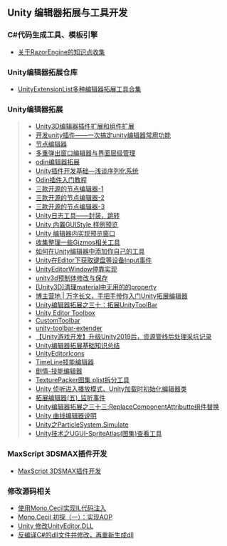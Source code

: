 ## Unity 编辑器拓展与工具开发   

### C#代码生成工具、模板引擎  
* [关于RazorEngine的知识点收集](./AboutRazorEngine)  
### Unity编辑器拓展仓库  
* [UnityExtensionList多种编辑器拓展工具合集](https://unitylist.com/browse?f=extensions)  

### Unity编辑器拓展  
>* [Unity3D编辑器插件扩展和组件扩展](http://www.cnblogs.com/rond/p/7652624.html)  
>* [开发unity插件——一次搞定unity编辑器常用功能](https://yq.aliyun.com/articles/69190)  
>* [节点编辑器](.//NodeEditor)  
>* [多重弹出窗口编辑器与界面层级管理](./MultiEditorWindow)  
>* [odin编辑器拓展](https://odininspector.com/tutorials/getting-started)  
>* [Unity插件开发基础—浅谈序列化系统](https://blog.uwa4d.com/archives/2025.html)  
>* [Odin插件入门教程](http://tonytang1990.github.io/2019/05/15/Odin%E6%8F%92%E4%BB%B6/)  
>* [三款开源的节点编辑器-1](https://github.com/Siccity/xNode)  
>* [三款开源的节点编辑器-2](https://github.com/alelievr/NodeGraphProcessor)  
>* [三款开源的节点编辑器-3](https://github.com/Seneral/Node_Editor_Framework)  
>* [Unity日志工具——封装，跳转](https://www.iteye.com/blog/dsqiu-2263664)  
>* [Unity 内置GUIStyle 样例预览](https://blog.csdn.net/l773575310/article/details/90033381)  
>* [Unity 编辑器内实现预览窗口](https://blog.csdn.net/akof1314/article/details/70941447)  
>* [收集整理一些Gizmos相关工具](./GizmoKitCollection.md)  
>* [如何在Unity编辑器中添加你自己的工具](https://www.cnblogs.com/ZhYQ-Note/articles/5846239.html)  
>* [Unity在Editor下获取键盘等设备Input事件](https://www.bobsong.net/945.html)  
>* [UnityEditorWindow停靠实现](https://github.com/liuxq/blog/issues/7)  
>* [unity3d预制体修改与保存](https://blog.csdn.net/yuewei19/article/details/74986029?depth_1-utm_source=distribute.pc_relevant.none-task&utm_source=distribute.pc_relevant.none-task) 
>* [[Unity3D]清理material中无用的的property](https://blog.csdn.net/ngrandmarch/article/details/46828365)  
>* [博主营地 | 万字长文，手把手带你入门Unity拓展编辑器](https://mp.weixin.qq.com/s/96N9NkQPFhgNBeEbV_S5wg)  
>* [Unity编辑器拓展之三十：拓展UnityToolBar](https://www.jingfengji.tech/2020/04/05/unity-bian-ji-qi-tuo-zhan-zhi-san-shi-tuo-zhan-unitytoolbar/)  
>* [Unity Editor Toolbox](https://www.jingfengji.tech/2020/04/05/unity-bian-ji-qi-tuo-zhan-zhi-san-shi-tuo-zhan-unitytoolbar/)  
>* [CustomToolbar](https://github.com/smkplus/CustomToolbar)  
>* [unity-toolbar-extender](https://github.com/marijnz/unity-toolbar-extender)  
>* [【Unity游戏开发】升级Unity2019后，资源管线后处理采坑记录](https://www.cnblogs.com/msxh/p/13805008.html)  
>* [Unity编辑器拓展基础知识总结](https://zhuanlan.zhihu.com/p/259283786)  
>* [UnityEditorIcons](https://github.com/nukadelic/UnityEditorIcons)  
>* [TimeLine技能编辑器](https://github.com/jewer3330/plato)  
>* [剧情-技能编辑器](https://github.com/huailiang/seqence)  
>* [TexturePacker图集 plist拆分工具](.//UnityEditorExtension/Python/unpack_plist.py.py)  
>* [Unity 侦听进入播放模式、Unity加载时初始化编辑器类](https://www.cnblogs.com/kingBook/p/12160804.html)  
>* [拓展编辑器(五)_监听事件](https://www.cnblogs.com/llllllvty/p/9857758.html)  
>* [Unity编辑器拓展之三十三:ReplaceComponentAttributte组件替换](https://www.jingfengji.tech/2020/08/22/unity-bian-ji-qi-tuo-zhan-zhi-san-shi-san-replacecomponentattributte-zu-jian-ti-huan/)  
>* [Unity 曲线编辑器说明](https://blog.csdn.net/akof1314/article/details/51787509)  
>* [Unity之ParticleSystem.Simulate](https://zhuanlan.zhihu.com/p/96086877)  
>* [Unity技术之UGUI-SpriteAtlas(图集)查看工具](http://blog.gqylpy.com/gqy/21175/)  

### MaxScript 3DSMAX插件开发  
* [MaxScript 3DSMAX插件开发](./MaxScript)  

### 修改源码相关  
* [使用Mono.Cecil实现IL代码注入](https://www.jianshu.com/p/a5276aadccdd?from=singlemessage)  
* [Mono.Cecil 初探（一）：实现AOP](https://www.cnblogs.com/huangmianwu/p/5833924.html)  
* [Unity 修改UnityEditor.DLL](https://blog.csdn.net/K20132014/article/details/89217298)  
* [反编译C#的dll文件并修改，再重新生成dll](https://www.cnblogs.com/jiangchuan/p/10851179.html)  
